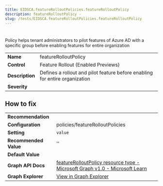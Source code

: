 ```yaml
---
title: EIDSCA.featureRolloutPolicies.featureRolloutPolicy
description: featureRolloutPolicy - 
slug: /tests/EIDSCA.featureRolloutPolicies.featureRolloutPolicy
---
```


# 

Policy helps tenant administrators to pilot features of Azure AD with a specific group before enabling features for entire organization

| | |
|-|-|
| **Name** | featureRolloutPolicy |
| **Control** | Feature Rollout (Enabled Previews) |
| **Description** | Defines a rollout and pilot feature before enabling for entire organization |
| **Severity** |  |

## How to fix
| | |
|-|-|
| **Recommendation** |  |
| **Configuration** | policies/featureRolloutPolicies |
| **Setting** | `value` |
| **Recommended Value** | '' |
| **Default Value** |  |
| **Graph API Docs** | [featureRolloutPolicy resource type - Microsoft Graph v1.0 - Microsoft Learn](https://learn.microsoft.com/en-us/graph/api/resources/featurerolloutpolicy) |
| **Graph Explorer** | [View in Graph Explorer](https://developer.microsoft.com/en-us/graph/graph-explorer?request=policies/featureRolloutPolicies&method=GET&version=beta&GraphUrl=https://graph.microsoft.com) |



